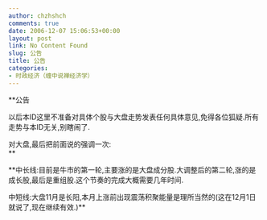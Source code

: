 ```yaml
---
author: chzhshch
comments: true
date: 2006-12-07 15:06:53+00:00
layout: post
link: No Content Found
slug: 公告
title: 公告
categories:
- 时政经济（缠中说禅经济学）
---
```


			

**公告  
  
以后本ID这里不准备对具体个股与大盘走势发表任何具体意见,免得各位狐疑.所有走势与本ID无关,别瞎闹了.  
  
对大盘,最后把前面说的强调一次:  
**

**中长线:目前是牛市的第一轮,主要涨的是大盘成分股.大调整后的第二轮,涨的是成长股,最后是重组股.这个节奏的完成大概需要几年时间.  
  
中短线:大盘11月是长阳,本月上涨前出现震荡积聚能量是理所当然的(这在12月1日就说了,现在继续有效.)**
